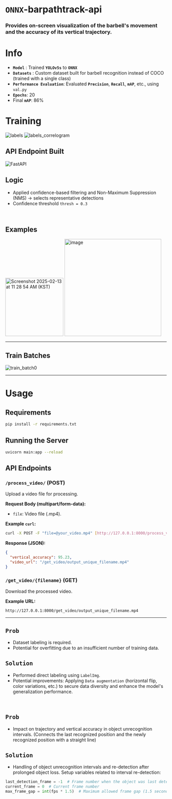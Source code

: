 # `ONNX`-barpathtrack-api
### Provides on-screen visualization of the barbell's movement and the accuracy of its vertical trajectory.

# Info

- **`Model`** : Trained **`YOLOv5s`** to **`ONNX`**
- **`Datasets`** : Custom dataset built for barbell recognition instead of COCO (trained with a single class)
- **`Performance Evaluation`**: Evaluated **`Precision`**, **`Recall`**, **`mAP`**, etc., using `val.py`
- **`Epochs`**: 20
- Final **`mAP`**: 86%

# Training 
![labels](https://github.com/user-attachments/assets/deb0684b-f103-4fd5-9920-bff4b9c33628)
![labels_correlogram](https://github.com/user-attachments/assets/a37e9b49-d5e2-4a15-9ef6-beaa87458b1b)

## API Endpoint Built
![FastAPI](https://img.shields.io/badge/FastAPI-005571?style=for-the-badge&logo=fastapi)


## Logic
- Applied confidence-based filtering and Non-Maximum Suppression (NMS) -> selects representative detections
- Confidence threshold `thresh = 0.3`

<br>

## Examples
<img width="181" alt="Screenshot 2025-02-13 at 11 28 54 AM (KST)" src="https://github.com/user-attachments/assets/960004aa-ef30-482b-bfd9-2239457c67fc" />
<img width="302" alt="image" src="https://github.com/user-attachments/assets/06f8f567-aa53-4b9a-b686-9328df059b75" />


---


## Train Batches
![train_batch0](https://github.com/user-attachments/assets/1013e437-3f28-48a3-bdb3-e773770ddf05)

---

# Usage
## Requirements

```bash
pip install -r requirements.txt
```

## Running the Server

```bash
uvicorn main:app --reload
```

## API Endpoints

### `/process_video/` (POST)

Upload a video file for processing.

**Request Body (multipart/form-data):**

- `file`: Video file (.mp4).

**Example `curl`:**

```bash
curl -X POST -F "file=@your_video.mp4" [http://127.0.0.1:8000/process_video/](http://127.0.0.1:8000/process_video/)
```

**Response (JSON):**

```json
{
  "vertical_accuracy": 95.23,
  "video_url": "/get_video/output_unique_filename.mp4"
}
```

### `/get_video/{filename}` (GET)

Download the processed video.

**Example URL:**

`http://127.0.0.1:8000/get_video/output_unique_filename.mp4`

---

## `Prob`
- Dataset labeling is required.
  
- Potential for overfitting due to an insufficient number of training data.

## `Solution`
- Performed direct labeling using `LabelImg`.
  
- Potential improvements: Applying `Data augmentation` (horizontal flip, color variations, etc.) to secure data diversity and enhance the model's generalization performance.

<br>

## `Prob`
- Impact on trajectory and vertical accuracy in object unrecognition intervals.
(Connects the last recognized position and the newly recognized position with a straight line)

## `Solution`
- Handling of object unrecognition intervals and re-detection after prolonged object loss.
Setup variables related to interval re-detection:
```python
last_detection_frame = -1  # Frame number when the object was last detected
current_frame = 0  # Current frame number
max_frame_gap = int(fps * 1.5)  # Maximum allowed frame gap (1.5 seconds)
